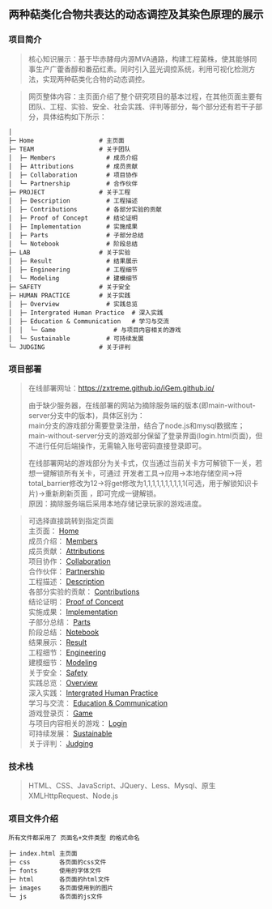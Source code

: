## 两种萜类化合物共表达的动态调控及其染色原理的展示

### 项目简介

> 核心知识展示：基于毕赤酵母内源MVA通路，构建工程菌株，使其能够同事生产广藿香醇和番茄红素。同时引入蓝光调控系统，利用可视化检测方法，实现两种萜类化合物的动态调控。

> 网页整体内容：主页面介绍了整个研究项目的基本过程，在其他页面主要有团队、工程、实验、安全、社会实践、评判等部分，每个部分还有若干子部分，具体结构如下所示：  
```
│  
├─ Home                  # 主页面  
├─ TEAM                  # 关于团队  
│  ├─ Members              # 成员介绍  
│  ├─ Attributions         # 成员贡献  
│  ├─ Collaboration        # 项目协作  
│  └─ Partnership          # 合作伙伴  
├─ PROJECT               # 关于工程  
│  ├─ Description          # 工程描述  
│  ├─ Contributions        # 各部分实验的贡献  
│  ├─ Proof of Concept     # 结论证明  
│  ├─ Implementation       # 实施成果  
│  ├─ Parts                # 子部分总结  
│  └─ Notebook             # 阶段总结  
├─ LAB                   # 关于实验  
│  ├─ Result               # 结果展示  
│  ├─ Engineering          # 工程细节  
│  └─ Modeling             # 建模细节  
├─ SAFETY                # 关于安全  
├─ HUMAN PRACTICE        # 关于实践  
│  ├─ Overview             # 实践总览  
│  ├─ Intergrated Human Practice  # 深入实践  
│  ├─ Education & Communication   # 学习与交流  
│  │  └─ Game                # 与项目内容相关的游戏  
│  └─ Sustainable          # 可持续发展  
└─ JUDGING               # 关于评判  
```


### 项目部署
> 在线部署网址：https://zxtreme.github.io/iGem.github.io/  
> 
> 由于缺少服务器，在线部署的网站为摘除服务端的版本(即main-without-server分支中的版本)，具体区别为：  
> main分支的游戏部分需要登录注册，结合了node.js和mysql数据库；  
> main-without-server分支的游戏部分保留了登录界面(login.html页面)，但不进行任何后端操作，无需输入账号密码直接登录即可。
> 
> 在线部署网站的游戏部分为关卡式，仅当通过当前关卡方可解锁下一关，若想一键解锁所有关卡，可通过 开发者工具→应用→本地存储空间→将total_barrier修改为12→将get修改为1,1,1,1,1,1,1,1,1,1(可选，用于解锁知识卡片)→重新刷新页面 ，即可完成一键解锁。  
> 原因：摘除服务端后采用本地存储记录玩家的游戏进度。  

> 可选择直接跳转到指定页面  
> 主页面： [Home](https://zxtreme.github.io/iGem.github.io/index.html)     
> 成员介绍： [Members](https://zxtreme.github.io/iGem.github.io/html/member.html)   
> 成员贡献： [Attributions](https://zxtreme.github.io/iGem.github.io/html/attributions.html)  
> 项目协作： [Collaboration](https://zxtreme.github.io/iGem.github.io/html/collaborations.html)  
> 合作伙伴： [Partnership](https://zxtreme.github.io/iGem.github.io/html/partnership.html)  
> 工程描述： [Description](https://zxtreme.github.io/iGem.github.io/html/description.html)  
> 各部分实验的贡献： [Contributions](https://zxtreme.github.io/iGem.github.io/html/contribution.html)  
> 结论证明： [Proof of Concept](https://zxtreme.github.io/iGem.github.io/html/proof-of-concept.html)  
> 实施成果： [Implementation](https://zxtreme.github.io/iGem.github.io/html/implementation.html)  
> 子部分总结： [Parts](https://zxtreme.github.io/iGem.github.io/html/parts.html)  
> 阶段总结： [Notebook](https://zxtreme.github.io/iGem.github.io/html/notebook.html)  
> 结果展示： [Result](https://zxtreme.github.io/iGem.github.io/html/result.html)  
> 工程细节： [Engineering](https://zxtreme.github.io/iGem.github.io/html/engineering.html)  
> 建模细节： [Modeling](https://zxtreme.github.io/iGem.github.io/html/model.html)  
> 关于安全： [Safety](https://zxtreme.github.io/iGem.github.io/html/safety.html)  
> 实践总览： [Overview](https://zxtreme.github.io/iGem.github.io/html/overview.html)  
> 深入实践： [Intergrated Human Practice](https://zxtreme.github.io/iGem.github.io/html/human-practices.html)  
> 学习与交流： [Education & Communication](https://zxtreme.github.io/iGem.github.io/html/communication.html)  
> 游戏登录页： [Game](https://zxtreme.github.io/iGem.github.io/html/game.html)  
> 与项目内容相关的游戏： [Login](https://zxtreme.github.io/iGem.github.io/html/login.html)  
> 可持续发展： [Sustainable](https://zxtreme.github.io/iGem.github.io/html/sustainable.html)  
> 关于评判： [Judging](https://zxtreme.github.io/iGem.github.io/html/judging.html)  


### 技术栈
> HTML、CSS、JavaScript、JQuery、Less、Mysql、原生XMLHttpRequest、Node.js

### 项目文件介绍
```
所有文件都采用了 页面名+文件类型 的格式命名

├─ index.html 主页面
├─ css        各页面的css文件
├─ fonts      使用的字体文件
├─ html       各页面的html文件
├─ images     各页面使用到的图片
└─ js         各页面的js文件
```
